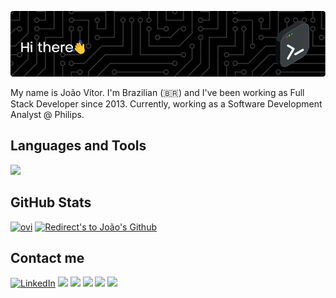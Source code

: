 <a href="https://github.com/jvvppereira">![Header](./new-github-header-image.png)
</a>

My name is João Vítor. I'm Brazilian (🇧🇷) and I've been working as Full Stack Developer since 2013. Currently, working as a Software Development Analyst @ Philips.

<!--
**jvvppereira/jvvppereira** is a ✨ _special_ ✨ repository because its `README.md` (this file) appears on your GitHub profile.

Here are some ideas to get you started:

- 🔭 I’m currently working on ...
- 🌱 I’m currently learning ...
- 👯 I’m looking to collaborate on ...
- 🤔 I’m looking for help with ...
- 💬 Ask me about ...
- 📫 How to reach me: ...
- 😄 Pronouns: ...
- ⚡ Fun fact: ...
-->

## **Languages and Tools**


  <a href="https://github.com/jvvppereira">
    <img src="https://skillicons.dev/icons?i=js,java,nodejs,express,heroku,vercel,mysql,git,github,gitlab,vuejs,angular,html,css,sass,jest,d3,sequelize,jenkins,bash,vscode,idea,visualstudio,cpp,powershell" />
  </a>

<!--
<p>
  
<img src="https://raw.githubusercontent.com/devicons/devicon/master/icons/javascript/javascript-plain.svg" width=40px heigth=50px >
<img src="https://raw.githubusercontent.com/devicons/devicon/master/icons/nodejs/nodejs-plain.svg" width="40px" height="40px">
<img src ="https://raw.githubusercontent.com/devicons/devicon/master/icons/java/java-plain.svg" width="40px" height="40px" >
<img src ="https://raw.githubusercontent.com/devicons/devicon/master/icons/heroku/heroku-plain.svg" width="40px" height="40px">
<img src ="https://raw.githubusercontent.com/devicons/devicon/master/icons/mysql/mysql-plain.svg" width="40px" height="40px">
<img src ="https://raw.githubusercontent.com/devicons/devicon/master/icons/git/git-plain.svg" width="40px" height="40px">
<img src="https://cdn.jsdelivr.net/gh/devicons/devicon/icons/github/github-original-wordmark.svg" width="40px" height="40px"> 
<img src="https://raw.githubusercontent.com/devicons/devicon/master/icons/gitlab/gitlab-plain.svg" width="40px" height="40px"> 
<img src ="https://raw.githubusercontent.com/devicons/devicon/master/icons/vscode/vscode-plain.svg" width="35px" height="35px">
<img src ="https://raw.githubusercontent.com/devicons/devicon/master/icons/vuejs/vuejs-plain.svg" width="35px" height="35px">
<img src="https://raw.githubusercontent.com/devicons/devicon/master/icons/html5/html5-original-wordmark.svg" width="40px" height="40px">
<img src="https://raw.githubusercontent.com/devicons/devicon/master/icons/css3/css3-original-wordmark.svg" width="40px" height="40px">
<img src="https://raw.githubusercontent.com/devicons/devicon/master/icons/angularjs/angularjs-plain.svg" width="40px" height="40px">
<img src="https://raw.githubusercontent.com/devicons/devicon/master/icons/bash/bash-plain.svg" width="40px" height="40px">


</p>
-->

## **GitHub Stats** 
<!--
<p align="center">
<a href="https://github.com/jvvppereira" title="Redirect's to João's Github">
<img width="49%" src="https://github-readme-stats.vercel.app/api?username=jvvppereira&show_icons=true&theme=dark" /></a>
</p>
-->

<p>
<a href="https://github.com/jvvppereira"><img src="https://github-readme-stats.vercel.app/api/top-langs?username=jvvppereira&show_icons=true&locale=en&layout=compact&theme=dark" alt="ovi" /></a>
<!-- <a href="https://github.com/jvvppereira"><img src="https://github-readme-streak-stats.herokuapp.com/?user=jvvppereira&theme=dark" alt="Redirect's to João's Github" /></a> -->
<a href="https://github.com/jvvppereira"><img width="420px" src="https://streak-stats.demolab.com?user=jvvppereira&theme=dark" alt="Redirect's to João's Github" /></a>
</p>
<!--
[![GitHub Streak](https://streak-stats.demolab.com?user=jvvppereira&theme=dark)](https://git.io/streak-stats)

<!--
<a href="https://www.linkedin.com/in/dhanushkamadushan/" target="_blank"><img src="https://img.shields.io/badge/LinkedIn-%230077B5.svg?&style=flat-square&logo=linkedin&logoColor=white" alt="LinkedIn"></a>
<a href="https://www.instagram.com/dhanushka_m/" target="_blank"><img src="https://img.shields.io/badge/Instagram-%23E4405F.svg?&style=flat-square&logo=instagram&logoColor=white" alt="Instagram"></a>
<a href="https://www.facebook.com/dhanushka.madushan.37" target="_blank"><img src="https://img.shields.io/badge/Facebook-%231877F2.svg?&style=flat-square&logo=facebook&logoColor=white" alt="Facebook"></a>
<a href="https://open.spotify.com/playlist/37i9dQZF1DWYfNJLV7OBMA" target="_blank"><img src="https://img.shields.io/badge/Spotify-%231ED760.svg?&style=flat-square&logo=spotify&logoColor=white" alt="Spotify"></a>
<a href="https://dev.to/dhanushkadev" target="_blank"><img src="https://img.shields.io/badge/DEV-%230A0A0A.svg?&style=flat-square&logo=DEV.to&logoColor=white" alt="DEV.to"></a>

<img src="https://myreadme.vercel.app/api/embed/YOURUSERNAME?panels=userstatistics,toprepositories,toplanguages,commitgraph" alt="reimaginedreadme" />
--> 

## **Contact me** 
<a href="https://www.linkedin.com/in/joao-vitor-paes/" target="_blank"><img src="https://img.shields.io/badge/LinkedIn-%230077B5.svg?&style=sociale&logo=linkedin&logoColor=white" alt="LinkedIn"></a>
<a href="https://flowcv.me/joao" target="_blank"><img src="https://img.shields.io/badge/Site-blue?logo=telegram&logoColor=white" ></a>
<a href="mailto:joao.vitor.paes@hotmail.com" target="_blank"><img src="https://img.shields.io/badge/Email-blue?logo=maildotru" ></a>
<a href="https://www.freecodecamp.org/jvvppereira" target="_blank"><img src="https://img.shields.io/badge/FreeCodeCamp-blue?logo=freecodecamp" ></a>
<a href="https://www.hackerrank.com/profile/joao_paes" target="_blank"><img src="https://img.shields.io/badge/HackerRank-blue?logo=hackerrank&logoColor=white" ></a>
<a href="https://leetcode.com/jvvppereira/" target="_blank"><img src="https://img.shields.io/badge/LeetCode-blue?logo=leetcode&logoColor=white" ></a>


